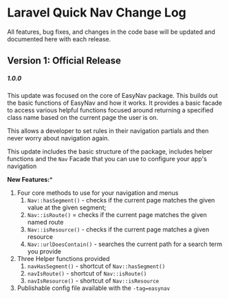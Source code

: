 # Laravel Quick Nav Change Log

All features, bug fixes, and changes in the code base will be updated and documented here with each release.

## Version 1: Official Release

##### 1.0.0

This update was focused on the core of EasyNav package. This builds out the basic functions of EasyNav and how it works. It provides a basic facade to access various helpful functions focused around returning a specified class name based on the current page the user is on.

This allows a developer to set rules in their navigation partials and then never worry about navigation again.

This update includes the basic structure of the package, includes helper functions and the `Nav` Facade that you can use to configure your app's navigation

**New Features:***

1. Four core methods to use for your navigation and menus
	1. `Nav::hasSegment()` - checks if the current page matches the given value at the given segment;
	1. `Nav::isRoute()` = checks if the current page matches the given named route
	1. `Nav::isResource()` - checks if the current page matches a given resource
	1. `Nav::urlDoesContain()` - searches the current path for a search term you provide
1. Three Helper functions provided
	1. `navHasSegment()` - shortcut of `Nav::hasSegment()`
	1. `navIsRoute()` - shortcut of `Nav::isRoute()`
	1. `navIsResource()` - shortcut of `Nav::isResource`
1. Publishable config file available with the `-tag=easynav`
